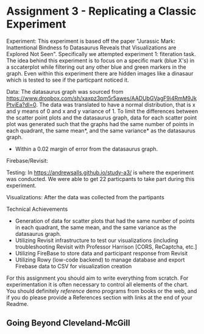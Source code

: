 Assignment 3 - Replicating a Classic Experiment  
===

Experiment: This experiment is based off the paper "Jurassic Mark: Inattentional Bindness fo Datasaurus Reveals that Visualizations are Explored Not Seen". Specifically we attempted experiment 1: fiteration task. The idea behind this experiment is to focus on a specific mark (blue X's) in a sccaterplot while filtering out any other blue and green markers in the graph. Even within this experiment there are hidden images like a dinasaur which is tested to see if the particpant noticed it.

Data: The datasaurus graph was sourced from https://www.dropbox.com/sh/xaxpz3pm5r5awes/AADUbGVagF9i4RmM9JkPtviEa?dl=0. The data was translated to have a normal distribution, that is x and y means of 0 and x and y variance of 1. To limit the differences between the scatter point plots and the datasaurus graph, data for each scatter point plot was generated such that the graphs had the same number of points in each quadrant, the same mean*, and the same variance* as the datasaurus graph.

* Within a 0.02 margin of error from the datasaurus graph.

Firebase/Revisit:

Testing: In https://andrewsalls.github.io/study-a3/ is where the experiment was conducted. We were able to get 22 particpants to take part during this experiment. 

Visualizations: After the data was collected from the partipants 

Technical Achievements
- Generation of data for scatter plots that had the same number of points in each quadrant, the same mean, and the same variance as the datasaurus graph.
- Utilizing Revisit infrastructure to test our visualizations (including troubleshooting Revisit with Professor Harrison [CORS, ReCaptcha, etc.]
- Utilizing FireBase to store data and participant response from Revisit
- Utilizing Rowy (low-code backend) to manage database and export Firebase data to CSV for visualization creation


For this assignment you should aim to write everything from scratch. For experimentation it is often necessary to control all elements of the chart.
You should definitely *reference* demo programs from books or the web, and if you do please provide a References section with links at the end of your Readme.

Going Beyond Cleveland-McGill
---


